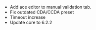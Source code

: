 * Add ace editor to manual validation tab.
* Fix outdated CDA/CCDA preset
* Timeout increase
* Update core to 6.2.2
